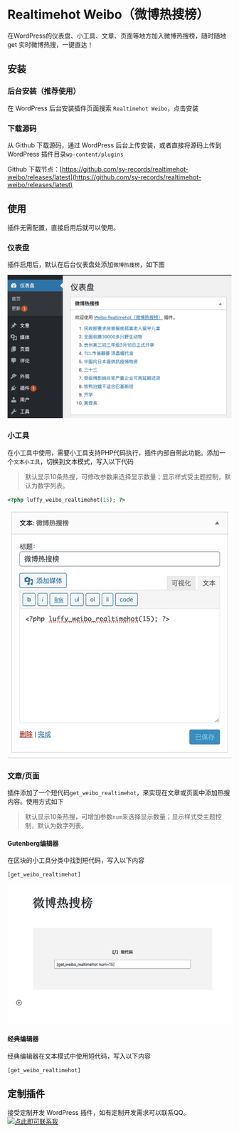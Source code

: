 # Realtimehot Weibo（微博热搜榜）

在WordPress的仪表盘、小工具、文章、页面等地方加入微博热搜榜，随时随地 get 实时微博热搜，一键直达！

## 安装

### 后台安装（推荐使用）

在 WordPress 后台安装插件页面搜索 `Realtimehot Weibo`，点击安装

### 下载源码

从 Github 下载源码，通过 WordPress 后台上传安装，或者直接将源码上传到 WordPress 插件目录`wp-content/plugins`

Github 下载节点：[https://github.com/sy-records/realtimehot-weibo/releases/latest](https://github.com/sy-records/realtimehot-weibo/releases/latest)

## 使用

插件无需配置，直接启用后就可以使用。

### 仪表盘

插件启用后，默认在后台仪表盘处添加`微博热搜榜`，如下图

![仪表盘](screenshot-1.png)

### 小工具

在小工具中使用，需要小工具支持PHP代码执行，插件内部自带此功能。添加一个`文本小工具`，切换到文本模式，写入以下代码

> 默认显示10条热搜，可修改参数来选择显示数量；显示样式受主题控制，默认为数字列表。

```php
<?php luffy_weibo_realtimehot(15); ?>
```

![小工具](screenshot-2.png)

### 文章/页面

插件添加了一个短代码`get_weibo_realtimehot`，来实现在文章或页面中添加热搜内容。使用方式如下

> 默认显示10条热搜，可增加参数`num`来选择显示数量；显示样式受主题控制，默认为数字列表。

#### Gutenberg编辑器

在区块的小工具分类中找到短代码，写入以下内容

```
[get_weibo_realtimehot]
```

![Gutenberg编辑器](screenshot-3.png)

#### 经典编辑器

经典编辑器在文本模式中使用短代码，写入以下内容

```
[get_weibo_realtimehot]
```

## 定制插件

接受定制开发 WordPress 插件，如有定制开发需求可以联系QQ。<a target="_blank" href="http://wpa.qq.com/msgrd?v=3&uin=85464277&site=qq&menu=yes"><img border="0" src="http://wpa.qq.com/pa?p=2:85464277:51" alt="点此即可联系我" title="点此即可联系我"/></a>